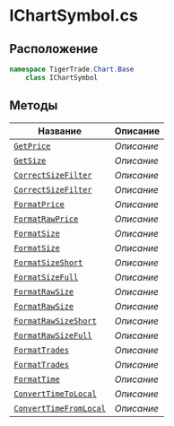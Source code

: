 
# IChartSymbol.cs
## Расположение
```csharp
namespace TigerTrade.Chart.Base  
    class IChartSymbol
```

## Методы
| Название | Описание |
| --- | --- |
| [`GetPrice`](./metody/GetPrice.md) | *Описание* |
| [`GetSize`](./metody/GetSize.md) | *Описание* |
| [`CorrectSizeFilter`](./metody/CorrectSizeFilter.md) | *Описание* |
| [`CorrectSizeFilter`](./metody/CorrectSizeFilter.md) | *Описание* |
| [`FormatPrice`](./metody/FormatPrice.md) | *Описание* |
| [`FormatRawPrice`](./metody/FormatRawPrice.md) | *Описание* |
| [`FormatSize`](./metody/FormatSize.md) | *Описание* |
| [`FormatSize`](./metody/FormatSize.md) | *Описание* |
| [`FormatSizeShort`](./metody/FormatSizeShort.md) | *Описание* |
| [`FormatSizeFull`](./metody/FormatSizeFull.md) | *Описание* |
| [`FormatRawSize`](./metody/FormatRawSize.md) | *Описание* |
| [`FormatRawSize`](./metody/FormatRawSize.md) | *Описание* |
| [`FormatRawSizeShort`](./metody/FormatRawSizeShort.md) | *Описание* |
| [`FormatRawSizeFull`](./metody/FormatRawSizeFull.md) | *Описание* |
| [`FormatTrades`](./metody/FormatTrades.md) | *Описание* |
| [`FormatTrades`](./metody/FormatTrades.md) | *Описание* |
| [`FormatTime`](./metody/FormatTime.md) | *Описание* |
| [`ConvertTimeToLocal`](./metody/ConvertTimeToLocal.md) | *Описание* |
| [`ConvertTimeFromLocal`](./metody/ConvertTimeFromLocal.md) | *Описание* |
